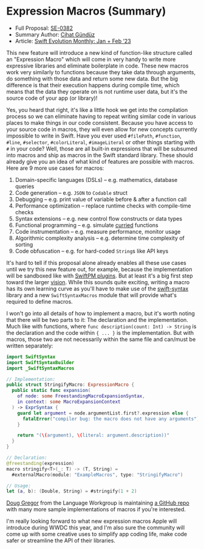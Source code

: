 # Expression Macros (Summary)

* Full Proposal: [SE-0382](https://github.com/apple/swift-evolution/blob/main/proposals/0382-expression-macros.md)
* Summary Author: [Cihat Gündüz](https://fline.dev/about)
* Article: [Swift Evolution Monthly: Jan + Feb ‘23](https://www.fline.dev/swift-evolution-monthly-jan-feb-23/#se-0382-expression-macros)

This new feature will introduce a new kind of function-like structure called an "Expression Macro" which will come in very handy to write more expressive libraries and eliminate boilerplate in code. These new macros work very similarly to functions because they take data through arguments, do something with those data and return some new data. But the big difference is that their execution happens during compile time, which means that the data they operate on is not runtime user data, but it's the source code of your app (or library)!

Yes, you heard that right, it's like a little hook we get into the compilation process so we can eliminate having to repeat writing similar code in various places to make things in our code consistent. Because you have access to your source code in macros, they will even allow for new concepts currently impossible to write in Swift. Have you ever used `#filePath`,  `#function`, `#line`, `#selector`, `#colorLiteral`, `#imageLiteral` or other things starting with `#` in your code? Well, those are all built-in expressions that will be subsumed into macros and ship as macros in the Swift standard library. These should already give you an idea of what kind of features are possible with macros. Here are 9 more use cases for macros:

1. Domain-specific languages (DSLs) – e.g. mathematics, database queries
2. Code generation – e.g. `JSON` to `Codable` struct
3. Debugging – e.g. print value of variable before & after a function call
4. Performance optimization – replace runtime checks with compile-time checks
5. Syntax extensions – e.g. new control flow constructs or data types
6. Functional programming – e.g. simulate [curried](https://en.wikipedia.org/wiki/Currying?ref=fline.dev) functions
7. Code instrumentation – e.g. measure performance, monitor usage
8. Algorithmic complexity analysis – e.g. determine time complexity of sorting
9. Code obfuscation – e.g. for hard-coded `String`s like API keys

It's hard to tell if this proposal alone already enables all these use cases until we try this new feature out, for example, because the implementation will be sandboxed like with [SwiftPM plugins](https://github.com/apple/swift-evolution/blob/main/proposals/0303-swiftpm-extensible-build-tools.md?ref=fline.dev#security). But at least it's a big first step toward the larger [vision](https://forums.swift.org/t/a-possible-vision-for-macros-in-swift/60900/5?ref=fline.dev). While this sounds quite exciting, writing a macro has its own learning curve as you'll have to make use of the [swift-syntax](https://github.com/apple/swift-syntax?ref=fline.dev) library and a new `SwiftSyntaxMacros` module that will provide what's required to define macros.

I won't go into all details of how to implement a macro, but it's worth noting that there will be two parts to it: The declaration and the implementation. Much like with functions, where `func description(count: Int) -> String` is the declaration and the code within `{ ... }` is the implementation. But with macros, those two are not necessarily within the same file and can/must be written separately:

```Swift
import SwiftSyntax
import SwiftSyntaxBuilder
import _SwiftSyntaxMacros

// Implementation:
public struct StringifyMacro: ExpressionMacro {
  public static func expansion(
    of node: some FreestandingMacroExpansionSyntax,
    in context: some MacroExpansionContext
  ) -> ExprSyntax {
    guard let argument = node.argumentList.first?.expression else {
      fatalError("compiler bug: the macro does not have any arguments")
    }

    return "(\(argument), \(literal: argument.description))"
  }
}

// Declaration:
@freestanding(expression)
macro stringify<T>(_: T) -> (T, String) =
  #externalMacro(module: "ExampleMacros", type: "StringifyMacro")

// Usage:
let (a, b): (Double, String) = #stringify(1 + 2)
```

[Doug Gregor](https://twitter.com/dgregor79?ref=fline.dev) from the Language Workgroup is maintaining [a GitHub repo](https://github.com/DougGregor/swift-macro-examples?ref=fline.dev) with many more sample implementations of macros if you're interested.

I'm really looking forward to what new expression macros Apple will introduce during WWDC this year, and I'm also sure the community will come up with some creative uses to simplify app coding life, make code safer or streamline the API of their libraries.
